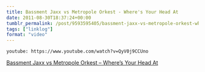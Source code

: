 ```yaml
---
title: Bassment Jaxx vs Metropole Orkest - Where's Your Head At
date: 2011-08-30T18:37:24+00:00
tumblr_permalink: /post/9593595405/bassment-jaxx-vs-metropole-orkest-wheres-your
tags: ["linklog"]
format: "video"
---
```


`youtube: https://www.youtube.com/watch?v=QyV0j9CCUno`

[Bassment Jaxx vs Metropole Orkest &#8211; Where&rsquo;s Your Head At][1]

[1]: https://www.youtube.com/watch?v=QyV0j9CCUno
